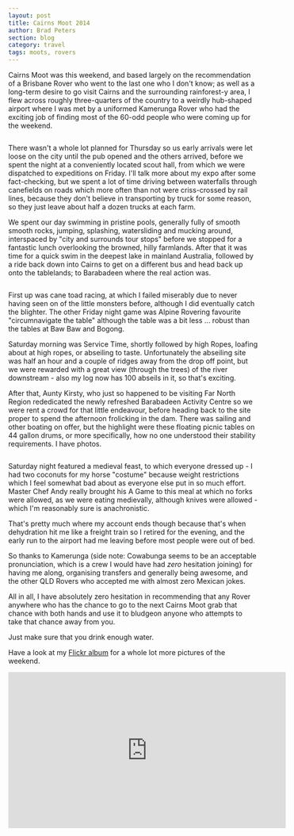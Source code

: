 ```yaml
---
layout: post
title: Cairns Moot 2014
author: Brad Peters
section: blog
category: travel
tags: moots, rovers
---
```


Cairns Moot was this weekend, and based largely on the recommendation of a Brisbane Rover who went to the last one who I don't know; as well as a long-term desire to go visit Cairns and the surrounding rainforest-y area, I flew across roughly three-quarters of the country to a weirdly hub-shaped airport where I was met by a uniformed Kamerunga Rover who had the exciting job of finding most of the 60-odd people who were coming up for the weekend.

<!--more-->
<div class="blog-image-right-land">
  <a href="https://www.flickr.com/photos/ubersejanus/15858411075/in/set-72157649013570489">
  <img src="https://farm8.staticflickr.com/7568/15858411075_76a3288da9_z_d.jpg" alt="" /></a>
</div>

There wasn't a whole lot planned for Thursday so us early arrivals were let loose on the city until the pub opened and the others arrived, before we spent the night at a conveniently located scout hall, from which we were dispatched to expeditions on Friday. I'll talk more about my expo after some fact-checking, but we spent a lot of time driving between waterfalls through canefields on roads which more often than not were criss-crossed by rail lines, because they don't believe in transporting by truck for some reason, so they just leave about half a dozen trucks at each farm.

We spent our day swimming in pristine pools, generally fully of smooth smooth rocks, jumping, splashing, watersliding and mucking around, interspaced by "city and surrounds tour stops" before we stopped for a fantastic lunch overlooking the browned, hilly farmlands. After that it was time for a quick swim in the deepest lake in mainland Australia, followed by a ride back down into Cairns to get on a different bus and head back up onto the tablelands; to Barabadeen where the real action was.

<div class="blog-image-left-land">
  <a href="https://www.flickr.com/photos/ubersejanus/15671150768/in/set-72157649013570489">
  <img src="https://farm8.staticflickr.com/7559/15671150768_bd6f5c02bc_z_d.jpg" alt="" /></a>
</div>

First up was cane toad racing, at which I failed miserably due to never having seen on of the little monsters before, although I did eventually catch the blighter. The other Friday night game was Alpine Rovering favourite "circumnavigate the table" although the table was a bit less ... robust than the tables at Baw Baw and Bogong.

Saturday morning was Service Time, shortly followed by high Ropes, loafing about at high ropes, or abseiling to taste. Unfortunately the abseiling site was half an hour and a couple of ridges away from the drop off point, but we were rewarded with a great view (through the trees) of the river downstream - also my log now has 100 abseils in it, so that's exciting.

After that, Aunty Kirsty, who just so happened to be visiting Far North Region rededicated the newly refreshed Barabadeen Activity Centre so we were rent a crowd for that little endeavour, before heading back to the site proper to spend the afternoon frolicking in the dam. There was sailing and other boating on offer, but the highlight were these floating picnic tables on 44 gallon drums, or more specifically, how no one understood their stability requirements. I have photos.

<div class="blog-image-right-land">
  <a href="https://www.flickr.com/photos/ubersejanus/15858655165/in/set-72157649013570489">
  <img src="https://farm8.staticflickr.com/7515/15858655165_248ab72342_z_d.jpg" alt="" /></a>
</div>

Saturday night featured a medieval feast, to which everyone dressed up - I had two coconuts for my horse "costume" because weight restrictions which I feel somewhat bad about as everyone else put in so much effort. Master Chef Andy really brought his A Game to this meal at which no forks were allowed, as we were eating medievally, although knives were allowed - which I'm reasonably sure is anachronistic.

That's pretty much where my account ends though because that's when dehydration hit me like a freight train so I retired for the evening, and the early run to the airport had me leaving before most people were out of bed.

So thanks to Kamerunga (side note: Cowabunga seems to be an acceptable pronunciation, which is a crew I would have had <em>zero</em> hesitation joining) for having me along, organising transfers and generally being awesome, and the other QLD Rovers who accepted me with almost zero Mexican jokes.

All in all, I have absolutely zero hesitation in recommending that any Rover anywhere who has the chance to go to the next Cairns Moot grab that chance with both hands and use it to bludgeon anyone who attempts to take that chance away from you.

Just make sure that you drink enough water.

Have a look at my [Flickr album](https://www.flickr.com/photos/ubersejanus/albums/72157649013570489) for a whole lot more pictures of the weekend.

<div class="centre">
  <iframe width="560" height="315" src="https://www.youtube.com/embed/mwisffoohK4" frameborder="0" allowfullscreen></iframe>
</div>